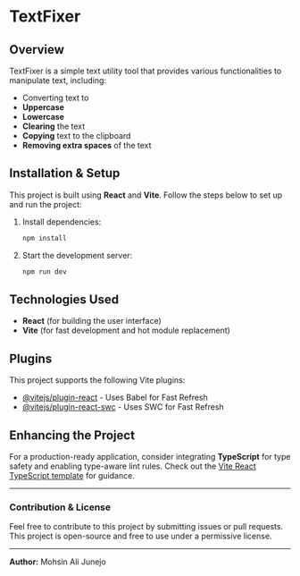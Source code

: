 # TextFixer

## Overview
TextFixer is a simple text utility tool that provides various functionalities to manipulate text, including:
- Converting text to 
- **Uppercase**
- **Lowercase**
- **Clearing** the text
- **Copying** text to the clipboard
- **Removing extra spaces** of the text

## Installation & Setup

This project is built using **React** and **Vite**. Follow the steps below to set up and run the project:

1. Install dependencies:
   ```sh
   npm install
   ```

2. Start the development server:
   ```sh
   npm run dev
   ```

## Technologies Used
- **React** (for building the user interface)
- **Vite** (for fast development and hot module replacement)

## Plugins
This project supports the following Vite plugins:
- [@vitejs/plugin-react](https://github.com/vitejs/vite-plugin-react) - Uses Babel for Fast Refresh
- [@vitejs/plugin-react-swc](https://github.com/vitejs/vite-plugin-react-swc) - Uses SWC for Fast Refresh

## Enhancing the Project
For a production-ready application, consider integrating **TypeScript** for type safety and enabling type-aware lint rules. Check out the [Vite React TypeScript template](https://github.com/vitejs/vite/tree/main/packages/create-vite/template-react-ts) for guidance.

---
### Contribution & License
Feel free to contribute to this project by submitting issues or pull requests. This project is open-source and free to use under a permissive license.

---
**Author:** Mohsin Ali Junejo

